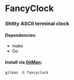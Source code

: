 # FancyClock
### Shitty ASCII terminal clock
#### Dependencies:
- make
- Go
#### Install via [GitMan](https://github.com/riviox/GitMan):
```
gitman -S fancyclock
```
